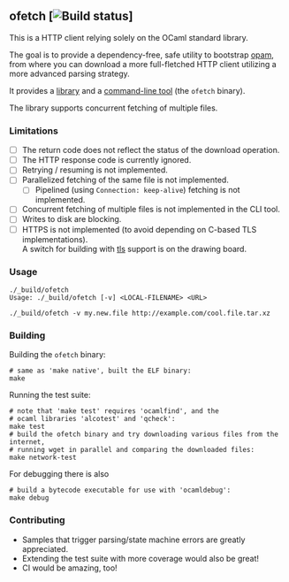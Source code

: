 ## ofetch [![Build status](https://travis-ci.org/cfcs/ofetch.svg?branch=master)]

This is a HTTP client relying solely on the OCaml standard library.

The goal is to provide a dependency-free, safe utility to bootstrap
[opam](https://github.com/ocaml/opam), from where you can download a more
full-fletched HTTP client utilizing a more advanced parsing strategy.

It provides a [library](./ofetch.ml) and a
[command-line tool](./ofetch_cli.ml) (the `ofetch` binary).

The library supports concurrent fetching of multiple files.

### Limitations

- [ ] The return code does not reflect the status of the download operation.
- [ ] The HTTP response code is currently ignored.
- [ ] Retrying / resuming is not implemented.
- [ ] Parallelized fetching of the same file is not implemented.
  - [ ] Pipelined (using `Connection: keep-alive`) fetching is not implemented.
- [ ] Concurrent fetching of multiple files is not implemented in the CLI tool.
- [ ] Writes to disk are blocking.
- [ ] HTTPS is not implemented (to avoid depending on C-based TLS
      implementations).      
      A switch for building with [tls](https://github.com/mirleft/tls) support
      is on the drawing board.

### Usage

```shell
./_build/ofetch
Usage: ./_build/ofetch [-v] <LOCAL-FILENAME> <URL>

./_build/ofetch -v my.new.file http://example.com/cool.file.tar.xz
```

### Building

Building the `ofetch` binary:
```shell
# same as 'make native', built the ELF binary:
make
```

Running the test suite:
```shell
# note that 'make test' requires 'ocamlfind', and the
# ocaml libraries 'alcotest' and 'qcheck':
make test
# build the ofetch binary and try downloading various files from the internet,
# running wget in parallel and comparing the downloaded files:
make network-test
```

For debugging there is also
```shell
# build a bytecode executable for use with 'ocamldebug':
make debug
```

### Contributing

- Samples that trigger parsing/state machine errors are greatly appreciated.
- Extending the test suite with more coverage would also be great!
- CI would be amazing, too!
